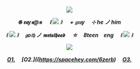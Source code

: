 
<h5 align="center"
  
 ![](https://64.media.tumblr.com/0cf817c285677416e73ea2e7a603f164/fe915737b55192dd-0f/s400x600/7444ec53856842a2be8cacc603d4564fb85d7dab.jpg)

𝕲 𝖗𝖆y𝖘@𝖓 　 ꒰ ![](https://64.media.tumblr.com/7005374ad7f975502393528891320e49/b4746bdbb4997815-df/s75x75_c1/016afb24bc42663d8449b78a3741ec4492ce5fd2.gifv) ꒱ 　 + 𝔤𝔯𝔞y　 ⊹ h**e** ノ him 

꒰ ![](https://64.media.tumblr.com/5981fc4bdb79010cb7c1fc339e791b87/f6e4bd69748ba743-1b/s75x75_c1/6de9d016cb53b6f5664ab360f4c587cf2da7c0f1.gifv) ꒱ 　𝔤o𝔱𝔥 ノ 𝖒𝖊𝖙𝖆𝖑𝖍𝖊𝖆𝖉 　 **☆**　8teen　eng 　꒰ ![](https://64.media.tumblr.com/a404105fb71eb8ea9d2c618a5d1bebdb/b4746bdbb4997815-9f/s75x75_c1/b373b5764a379488d22d13353c27cf4ab71c0050.gifv) ꒱ 



 ![](https://64.media.tumblr.com/0770f18d5a3177d6fe488348f79d4e11/e5539f7e913c8088-98/s540x810/6673e5cd6cce3cd2ad44175515e609c629afd5e3.gifv)

 [O1.](https://rentry.co/beatradio)　 [O2.]((https://spacehey.com/6zerb)　 [O3.](https://open.spotify.com/user/29b3w3o2vjw1nawbodxm5igjw?si=4402ddc581344289)
